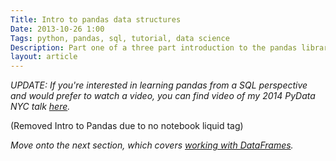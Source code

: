 ```yaml
---
Title: Intro to pandas data structures
Date: 2013-10-26 1:00
Tags: python, pandas, sql, tutorial, data science
Description: Part one of a three part introduction to the pandas library. Geared towards SQL users, but is useful for anyone wanting to get started with pandas.
layout: article
---
```


_UPDATE: If you're interested in learning pandas from a SQL perspective and would prefer to watch a video, you can find video of my 2014 PyData NYC talk [here](http://reda.io/sql2pandas)._

(Removed Intro to Pandas due to no notebook liquid tag)
<!--{% notebook intro-to-pandas.ipynb cells[0:56] %}-->

_Move onto the next section, which covers [working with DataFrames](/2013/10/26/working-with-pandas-dataframes/)._
